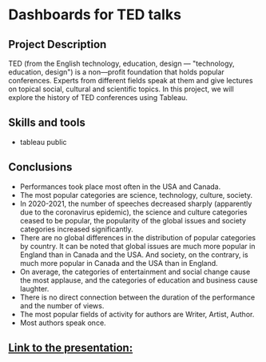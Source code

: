 # Dashboards for TED talks
## Project Description
TED (from the English technology, education, design — "technology, education, design") is a non—profit foundation that holds popular conferences. Experts from different fields speak at them and give lectures on topical social, cultural and scientific topics.
In this project, we will explore the history of TED conferences using Tableau.

## Skills and tools
- tableau public
## Conclusions
- Performances took place most often in the USA and Canada.
- The most popular categories are science, technology, culture, society.
- In 2020-2021, the number of speeches decreased sharply (apparently due to the coronavirus epidemic), the science and culture categories ceased to be popular, the popularity of the global issues and society categories increased significantly.
- There are no global differences in the distribution of popular categories by country. It can be noted that global issues are much more popular in England than in Canada and the USA. And society, on the contrary, is much more popular in Canada and the USA than in England.
- On average, the categories of entertainment and social change cause the most applause, and the categories of education and business cause laughter.
- There is no direct connection between the duration of the performance and the number of views.
- The most popular fields of activity for authors are Writer, Artist, Author.
- Most authors speak once.
## [Link to the presentation:](https://public.tableau.com/app/profile/aleksei.pirozhkov/viz/Book1_16923614362800/sheet1?publish=yes)
